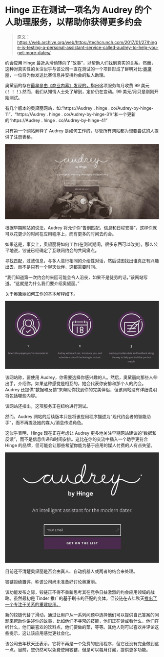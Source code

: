 # Hinge 正在测试一项名为 Audrey 的个人助理服务，以帮助你获得更多约会

> 原文：<https://web.archive.org/web/https://techcrunch.com/2017/01/27/hinge-is-testing-a-personal-assistant-service-called-audrey-to-help-you-get-more-dates/>

约会应用 Hinge 最近从滑动转向了“故事”，以帮助人们找到真实的关系。然而，这种对真实性的关注似乎与该公司一直在测试的一个项目形成了鲜明对比:[奥黛丽](https://web.archive.org/web/20221213091020/https://audrey.hinge.co/audrey-by-hinge-11)，一位将为你发送比赛信息并安排约会的私人助理。

奥黛丽的存在[最早是由《商业内幕》发现的，](https://web.archive.org/web/20221213091020/http://www.businessinsider.com/hinge-testing-personal-assistant-for-dating-for-99-a-month-2017-1)指出这项服务每月收费 99 美元(！！！).然而，我们从知情人士处了解到，定价仍在变动。99 美元/月只是刚刚开始测试。

有几个版本的奥黛丽网站，如:“https://Audrey . hinge . co/Audrey-by-hinge-11”、“https://Audrey . hinge . co/Audrey-by-hinge-31/”和一个更新的“https://Audrey . hinge . co/Audrey-by-hinge-41”

只有第一个网站解释了 Audrey 是如何工作的，尽管所有网站都为想要尝试的人提供了注册表格。

![screen-shot-2017-01-27-at-1-00-11-pm](img/13b0cb4c4eec1cf8ff919e7b67cb5525.png)

根据早期网站的说法，Audrey 将允许你“告别匹配，信息和日程安排”，这样你就可以花更少的时间在应用程序上，而有更多的时间去约会。

如果这是，事实上，奥黛丽将如何工作(在测试期间，很多东西可以改变)，那么公平地说，铰链已经确定了互联网约会的共同痛点。

寻找匹配，过滤信息，与多人进行相同的介绍性对话，然后试图找出谁真正有兴趣出去，而不是只有一个聊天伙伴，这都需要时间。

“我们知道第一次约会的来回可能会令人沮丧，如果不是徒劳的话，”该网站写道。“这就是为什么我们要介绍奥黛丽。”

关于奥黛丽如何工作的基本解释如下。

![screen-shot-2017-01-27-at-12-44-26-pm](img/79371c8f18bfe289efe6a7cd85153b0c.png)

该网站称，要使用 Audrey，你需要选择你感兴趣的人。然后，奥黛丽向那些人伸出手，介绍你。如果这种感觉是相互的，她会代表你安排和那个人的约会。Audrey 还提供“数据和反馈”来帮助你找到你的完美伴侣，但该网站没有详细说明将包括哪些内容。

该网站还指出，这项服务正在纽约进行测试。

然而，Audrey 网站的后续版本只是将该应用程序描述为“现代约会者的智能助手”，而不再提及她的媒人/消息传递角色。

这似乎表明，Hinge 现在正在考虑让 Audrey 更多地关注早期网站建议的“数据和反馈”，而不是信息传递和时间安排。这比在你的交流中插入一个助手更符合 Hinge 的品牌，但可能会让那些希望你能为基于应用的媒人付费的人有点失望。

![screen-shot-2017-01-27-at-1-00-59-pm](img/2b37044e297f9f744c4c1eb1fc495eba.png)

目前还不清楚奥黛丽是否会由真人、自动机器人或两者的结合来处理。

铰链拒绝置评，称该公司尚未准备好讨论奥黛丽。

该功能发布之际，铰链正不得不重新思考其在竞争日益激烈的约会应用领域的战略。虽然最初是 Tinder 推广的基于刷卡的匹配的变体，但铰链在去年秋天[推出了一个专注于关系的重建应用。](https://web.archive.org/web/20221213091020/https://beta.techcrunch.com/2016/09/27/hinge-closes-the-door-on-casual-dating-to-focus-on-serious-relationships/)

新的铰链代替了滑动，通过让用户从一系列问题中选择他们可以提供自己答案的问题来帮助你讲述你的故事，比如他们不寻常的技能，他们正在读或看什么，他们在听什么，他们最喜欢的饮料点，他们要做的菜，等等。其他人则可以喜欢并评论这些提示，这让该应用感觉更社会化。

该公司去年秋天还表示，它将不再是一个免费的应用程序，但它还没有完全做到这一点。目前，您仍然可以免费使用铰链，但是可以每月订阅，提供更多功能。